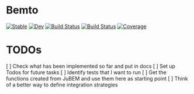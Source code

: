 # Bemto

[![Stable](https://img.shields.io/badge/docs-stable-blue.svg)](https://lucashttip.github.io/Bemto.jl/stable/)
[![Dev](https://img.shields.io/badge/docs-dev-blue.svg)](https://lucashttip.github.io/Bemto.jl/dev/)
[![Build Status](https://github.com/lucashttip/Bemto.jl/actions/workflows/CI.yml/badge.svg?branch=master)](https://github.com/lucashttip/Bemto.jl/actions/workflows/CI.yml?query=branch%3Amaster)
[![Build Status](https://ci.appveyor.com/api/projects/status/github/lucashttip/Bemto.jl?svg=true)](https://ci.appveyor.com/project/lucashttip/Bemto-jl)
[![Coverage](https://codecov.io/gh/lucashttip/Bemto.jl/branch/master/graph/badge.svg)](https://codecov.io/gh/lucashttip/Bemto.jl)


# TODOs

[ ] Check what has been implemented so far and put in docs
[ ] Set up Todos for future tasks
[ ] Identify tests that I want to run
[ ] Get the functions created from JuBEM and use them here as starting point
[ ] Think of a better way to define integration strategies

